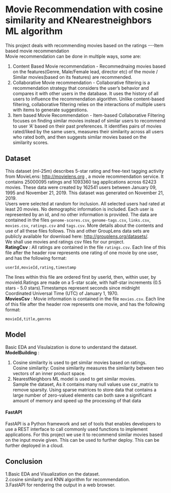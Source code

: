 # Movie Recommendation with cosine similarity and KNearestneighbors ML algorithm 
This project deals with recommending movies based on the ratings ---Item based movie recommendation <br> 
Movie recommendation can be done in multiple ways, some are: <br>
1. Content Based Movie recommendation - Recommednaing movies based on the features(Genre, Male/Female lead, director etc) of the movie / Similar movies(based on its features) are recommended.
2. Collaborative Movie recommendation - Collaborative filtering is a recommendation strategy that considers the user’s behavior and compares it with other users in the database. It uses the history of all users to influence the recommendation algorithm. Unlike content-based filtering, collaborative filtering relies on the interactions of multiple users with items to generate suggestions.
3. Item based Movie Recommendation - Item-based Collaborative Filtering focuses on finding similar movies instead of similar users to recommend to user ‘A’ based on their past preferences. It identifies pairs of movies rated/liked by the same users, measures their similarity across all users who rated both, and then suggests similar movies based on the similarity scores.
## Dataset  
This dataset (ml-25m) describes 5-star rating and free-text tagging activity from MovieLens: <http://movielens.org> , a movie recommendation service. It contains 25000095 ratings and 1093360 tag applications across 62423 movies. These data were created by 162541 users between January 09, 1995 and November 21, 2019. This dataset was generated on November 21, 2019. <br>
Users were selected at random for inclusion. All selected users had rated at least 20 movies. No demographic information is included. Each user is represented by an id, and no other information is provided.
The data are contained in the files `genome-scores.csv`, `genome-tags.csv`, `links.csv`, `movies.csv`, `ratings.csv` and `tags.csv`. More details about the contents and use of all these files follows.
This and other GroupLens data sets are publicly available for download here: <http://grouplens.org/datasets/>. <br>
We shall use movies and ratings csv files for our project. <br>
__RatingCsv__ : All ratings are contained in the file `ratings.csv`. Each line of this file after the header row represents one rating of one movie by one user, and has the following format:

    userId,movieId,rating,timestamp

The lines within this file are ordered first by userId, then, within user, by movieId.Ratings are made on a 5-star scale, with half-star increments (0.5 stars - 5.0 stars).Timestamps represent seconds since midnight Coordinated Universal Time (UTC) of January 1, 1970. <br>
__MoviesCsv__ : Movie information is contained in the file `movies.csv`. Each line of this file after the header row represents one movie, and has the following format:

    movieId,title,genres
## Model
Basic EDA and Visulaization is done to understand the dataset. <br>
__ModelBuilding__ : 
1. Cosine similarity is used to get similar movies based on ratings. <br>
   Cosine similarity: Cosine similarity measures the similarity between two vectors of an inner product space. <br> 
2. NearestNeighbors ML model is used to get similar movies. <br>
   Sample the dataset, As it contains many null values use csr_matrix to remove sparsity. Using sparse matrices to store data that contains a large number of zero-valued elements can both save a significant 
   amount of memory and speed up the processing of that data

#### FastAPI
FastAPI is a Python framework and set of tools that enables developers to use a REST interface to call commonly used functions to implement applications. For this project we use it to recommend similar movies based on the input movie given. This can be used to further deploy. This can be further deployed in a cloud.

## Conclusion
1.Basic EDA and Visualization on the dataset. <br> 
2.cosine similarity and KNN algorithm for recommendation. <br>
3.FastAPI for rendering the output in a web browser.
